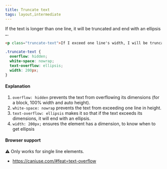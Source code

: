 ```yaml
---
title: Truncate text
tags: layout,intermediate
---
```


If the text is longer than one line, it will be truncated and end with an ellipsis `…`.

```html
<p class="truncate-text">If I exceed one line's width, I will be truncated.</p>
```

```css
.truncate-text {
  overflow: hidden;
  white-space: nowrap;
  text-overflow: ellipsis;
  width: 200px;
}
```

#### Explanation

1. `overflow: hidden` prevents the text from overflowing its dimensions
   (for a block, 100% width and auto height).
2. `white-space: nowrap` prevents the text from exceeding one line in height.
3. `text-overflow: ellipsis` makes it so that if the text exceeds its dimensions, it
   will end with an ellipsis.
4. `width: 200px;` ensures the element has a dimension, to know when to get ellipsis

#### Browser support

<span class="snippet__support-note">⚠️ Only works for single line elements.</span>

- https://caniuse.com/#feat=text-overflow



